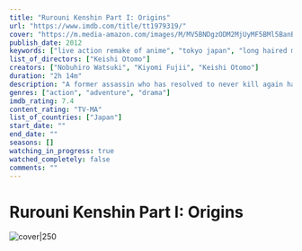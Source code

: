```yaml
---
title: "Rurouni Kenshin Part I: Origins"
url: "https://www.imdb.com/title/tt1979319/"
cover: "https://m.media-amazon.com/images/M/MV5BNDgzODM2MjUyMF5BMl5BanBnXkFtZTgwMzg4MjA1OTE@._V1_.jpg"
publish_date: 2012
keywords: ["live action remake of anime", "tokyo japan", "long haired man", "assassin", "massacre"]
list_of_directors: ["Keishi Otomo"]
creators: ["Nobuhiro Watsuki", "Kiyomi Fujii", "Keishi Otomo"]
duration: "2h 14m"
description: "A former assassin who has resolved to never kill again has his vow sorely tested."
genres: ["action", "adventure", "drama"]
imdb_rating: 7.4
content_rating: "TV-MA"
list_of_countries: ["Japan"]
start_date: ""
end_date: ""
seasons: []
watching_in_progress: true
watched_completely: false
comments: ""
---
```


# Rurouni Kenshin Part I: Origins

![cover|250](https://m.media-amazon.com/images/M/MV5BNDgzODM2MjUyMF5BMl5BanBnXkFtZTgwMzg4MjA1OTE@._V1_.jpg)

